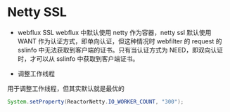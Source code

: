 # Netty SSL

- webflux SSL
webflux 中默认使用 netty 作为容器，netty ssl 默认使用 WANT 作为认证方式，即单向认证，但这种情况时 webfilter 的 request 的 sslinfo 中无法获取到客户端的证书。只有当认证方式为 NEED，即双向认证时，才可以从 sslinfo 中获取到客户端证书。

- 调整工作线程

用于调整工作线程，但其实默认就是最优的

```java
System.setProperty(ReactorNetty.IO_WORKER_COUNT, "300");
```